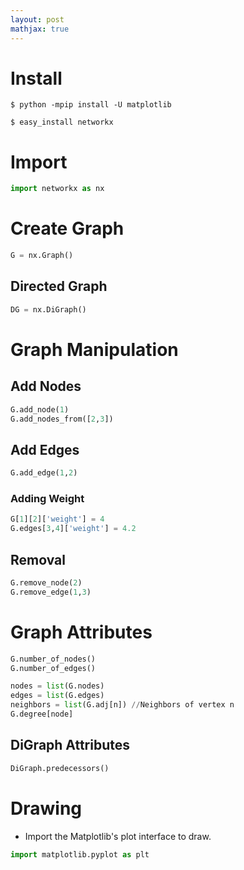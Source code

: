 ```yaml
---
layout: post
mathjax: true
---
```


# Install
`$ python -mpip install -U matplotlib`

`$ easy_install networkx`

# Import
```py
import networkx as nx
```

# Create Graph
```py
G = nx.Graph()
```

## Directed Graph
```py
DG = nx.DiGraph()
```

# Graph Manipulation

## Add Nodes
```py
G.add_node(1)
G.add_nodes_from([2,3])
```

## Add Edges
```py
G.add_edge(1,2)
```

### Adding Weight
```py
G[1][2]['weight'] = 4
G.edges[3,4]['weight'] = 4.2
```

## Removal
```py
G.remove_node(2)
G.remove_edge(1,3)
```

# Graph Attributes
```py
G.number_of_nodes()
G.number_of_edges()
```

```py
nodes = list(G.nodes)
edges = list(G.edges)
neighbors = list(G.adj[n]) //Neighbors of vertex n
G.degree[node]
```

## DiGraph Attributes
```py
DiGraph.predecessors()
```

# Drawing
* Import the Matplotlib's plot interface to draw.
```py
import matplotlib.pyplot as plt
```